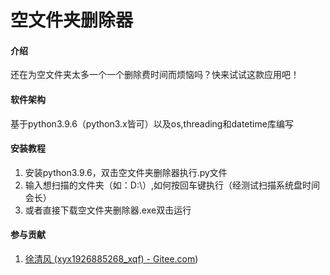 # 空文件夹删除器

#### 介绍
还在为空文件夹太多一个一个删除费时间而烦恼吗？快来试试这款应用吧！

#### 软件架构

基于python3.9.6（python3.x皆可）以及os,threading和datetime库编写


#### 安装教程

1.  安装python3.9.6，双击空文件夹删除器执行.py文件
3.  输入想扫描的文件夹（如：D:\）,如何按回车键执行（经测试扫描系统盘时间会长）
3.  或者直接下载空文件夹删除器.exe双击运行

#### 参与贡献

1.  [徐清风 (xyx1926885268_xqf) - Gitee.com](https://gitee.com/xyx1926885268_xqf))
